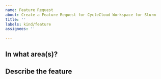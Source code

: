 ```yaml
---
name: Feature Request
about: Create a Feature Request for CycleCloud Workspace for Slurm
title: ''
labels: kind/feature
assignees: ''

---
```

## In what area(s)?

## Describe the feature
